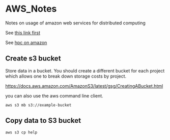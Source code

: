 # AWS_Notes
Notes on usage of amazon web services for distributed computing

See [this link first](https://aws.amazon.com/blogs/opensource/aws-parallelcluster/)

See [hpc on amazon](https://aws.amazon.com/hpc/)

## Create s3 bucket

Store data in a bucket.  You should create a different bucket for each project which allows one to break down storage costs by project.

https://docs.aws.amazon.com/AmazonS3/latest/gsg/CreatingABucket.html

you can also use the aws command line client.

```
aws s3 mb s3://example-bucket
```

## Copy data to S3 bucket

```
aws s3 cp help
```

## 
